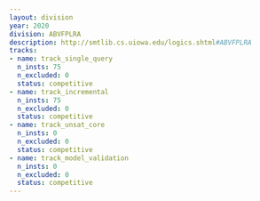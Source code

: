 ```yaml
---
layout: division
year: 2020
division: ABVFPLRA
description: http://smtlib.cs.uiowa.edu/logics.shtml#ABVFPLRA
tracks:
- name: track_single_query
  n_insts: 75
  n_excluded: 0
  status: competitive
- name: track_incremental
  n_insts: 75
  n_excluded: 0
  status: competitive
- name: track_unsat_core
  n_insts: 0
  n_excluded: 0
  status: competitive
- name: track_model_validation
  n_insts: 0
  n_excluded: 0
  status: competitive
---
```



